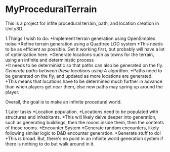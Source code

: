 # MyProceduralTerrain
This is a project for infite procedural terrain, path, and location creation in Unity3D.

1.Things I wish to do:
*Implement terrain generation using OpenSimplex noise
 *Refine terrain generation using a Quadtree LOD system
    *This needs to be as efficient as possible. Get it working first, but probably will have a lot of optimization here.
  *Generate locations such as towns for the terrain, using an infinite and deterministic process    
    *It needs to be deterministic so that paths can also be generated on the fly.
  *Generate paths between these locations using A* algorithm.
    *Paths need to be generated on the fly, and updated as more locations are generated.
      *This means that locations have to be determined much further in advance than when players get near them, else new paths may spring up around the player.

Overall, the goal is to make an infinite procedural world.

1.Later tasks
  *Location population.
    *Locations need to be populated with structures and inhabitants.
       *This will likely delve deeper into generation, such as generating buildings, then the rooms inside them, then the contents of those rooms.
  *Encounter System
    *Generate random encounters, likely following similar logic to D&D encounter generation.
  *Generate stuff to do!
    *This is broad. But, there's no point in an infinite world generation system if there is nothing to do but walk around in it.